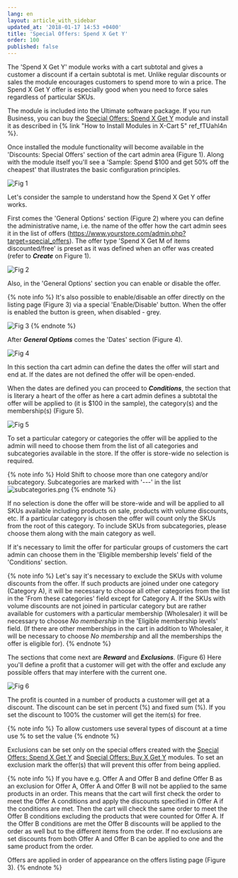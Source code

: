 ```yaml
---
lang: en
layout: article_with_sidebar
updated_at: '2018-01-17 14:53 +0400'
title: 'Special Offers: Spend X Get Y'
order: 100
published: false
---
```

The 'Spend X Get Y' module works with a cart subtotal and gives a customer a discount if a certain subtotal is met. Unlike regular discounts or sales the module encourages customers to spend more to win a price. The Spend X Get Y offer is especially good when you need to force sales regardless of particular SKUs. 

The module is included into the Ultimate software package. If you run Business, you can buy the [Special Offers: Spend X Get Y](https://market.x-cart.com/addons/spend-x-get-y.html "Special Offers: Spend X Get Y") module and install it as described in {% link "How to Install Modules in X-Cart 5" ref_fTUahl4n %}. 

Once installed the module functionality will become available in the 'Discounts: Special Offers' section of the cart admin area (Figure 1). Along with the module itself you'll see a 'Sample: Spend $100 and get 50% off the cheapest' that illustrates the basic configuration principles.

![Fig 1]({{site.baseurl}}/attachments/spendxgety.png)

Let's consider the sample to understand how the Spend X Get Y offer works. 

First comes the 'General Options' section (Figure 2) where you can define the administrative name, i.e. the name of the offer how the cart admin sees it in the list of offers (https://www.yourstore.com/admin.php?target=special_offers). The offer type 'Spend X Get M of items discounted/free' is preset as it was defined when an offer was created (refer to _**Create**_ on Figure 1).

![Fig 2]({{site.baseurl}}/attachments/general.png)

Also, in the 'General Options' section you can enable or disable the offer. 

{% note info %}
It's also possible to enable/disable an offer directly on the listing page (Figure 3) via a special 'Enable/Disable' button. When the offer is enabled the button is green, when disabled - grey.

![Fig 3]({{site.baseurl}}/attachments/enable.png)
{% endnote %}

After _**General Options**_ comes the 'Dates' section (Figure 4).

![Fig 4]({{site.baseurl}}/attachments/dates.png)

In this section tha cart admin can define the dates the offer will start and end at. If the dates are not defined the offer will be open-ended. 

When the dates are defined you can proceed to _**Conditions**_, the section that is literary a heart of the offer as here a cart admin defines a subtotal the offer will be applied to (it is  $100 in the sample), the category(s) and the membership(s) (Figure 5).

![Fig 5]({{site.baseurl}}/attachments/conditions.png)

To set a particular category or categories the offer will be applied to the admin will need to choose them from the list of all categories and subcategories available in the store. If the offer is store-wide no selection is required.

{% note info %} 
Hold Shift to choose more than one category and/or subcategory. Subcategories are marked with '---' in the list
![subcategories.png]({{site.baseurl}}/attachments/subcategories.png)
{% endnote %}

If no selection is done the offer will be store-wide and will be applied to all SKUs available including products on sale, products with volume discounts, etc. If a particular category is chosen the offer will count only the SKUs from the root of this category. To include SKUs from subcategories, please choose them along with the main category as well.

If it's necessary to limit the offer for particular groups of customers the cart admin can choose them in the 'Eligible membership levels' field of the 'Conditions' section. 

{% note info %}
Let's say it's necessary to exclude the SKUs with volume discounts from the offer. If such products are joined under one category (Category A), it will be necessary to choose all other categories from the list in the 'From these categories' field except for Category A.  If the SKUs with volume discounts are not joined in particular category but are rather available for customers with a particular membership (Wholesaler) it will be necessary to choose _No membership_ in the 'Eligible membership levels' field. (If there are other memberships in the cart in addition to Wholesaler, it will be necessary to choose _No membership_ and all the memberships the offer is eligible for).
{% endnote %}

The sections that come next are _**Reward**_ and _**Exclusions**_. (Figure 6) Here you'll define a profit that a customer will get with the offer and exclude any possible offers that may interfere with the current one. 

![Fig 6]({{site.baseurl}}/attachments/reward.png)

The profit is counted in a number of products a customer will get at a discount. The discount can be set in percent (%) and fixed sum (%). If you set the discount to 100% the customer will get the item(s) for free.

{% note info %}
To allow customers use several types of discount at a time use % to set the value
{% endnote %}

Exclusions can be set only on the special offers created with the [Special Offers: Spend X Get Y](https://market.x-cart.com/addons/spend-x-get-y.html "Special Offers: Spend X Get Y") and [Special Offers: Buy X Get Y](https://market.x-cart.com/addons/buy-x-get-y.html "Special Offers: Spend X Get Y") modules. To set an exclusion mark the offer(s) that will prevent this offer from being applied.

{% note info %}
If you have e.g. Offer A and Offer B and define Offer B as an exclusion for Offer A, Offer A and Offer B will not be applied to the same products in an order. This means that the cart will first check the order to meet the Offer A conditions and apply the discounts specified in Offer A if the conditions are met. Then the cart will check the same order to meet the Offer B conditions excluding the products that were counted for Offer A. If the Offer B conditions are met the Offer B discounts will be applied to the order as well but to the different items from the order. If no exclusions are set discounts from both Offer A and Offer B can be applied to one and the same product from the order. 

Offers are applied in order of appearance on the offers listing page (Figure 3).
{% endnote %}